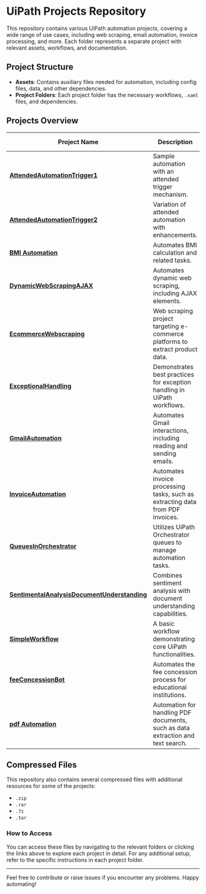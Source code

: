 # UiPath Projects Repository

This repository contains various UiPath automation projects, covering a wide range of use cases, including web scraping, email automation, invoice processing, and more. Each folder represents a separate project with relevant assets, workflows, and documentation.

## Project Structure

- **Assets**: Contains auxiliary files needed for automation, including config files, data, and other dependencies.
- **Project Folders**: Each project folder has the necessary workflows, `.xaml` files, and dependencies.

## Projects Overview

| Project Name                           | Description                                                                                                   | Last Updated            |
|----------------------------------------|---------------------------------------------------------------------------------------------------------------|-------------------------|
| [**AttendedAutomationTrigger1**](https://github.com/Paul-KSI/UiPath-Projects/tree/main/AttendedAutomationTrigger1) | Sample automation with an attended trigger mechanism.                                                         | 4 hours ago             |
| [**AttendedAutomationTrigger2**](https://github.com/Paul-KSI/UiPath-Projects/tree/main/AttendedAutomationTrigger2) | Variation of attended automation with enhancements.                                                           | 4 hours ago             |
| [**BMI Automation**](https://github.com/Paul-KSI/UiPath-Projects/tree/main/BMI%20Automation)                     | Automates BMI calculation and related tasks.                                                                  | 7 hours ago             |
| [**DynamicWebScrapingAJAX**](https://github.com/Paul-KSI/UiPath-Projects/tree/main/DynamicWebScrapingAJAX)       | Automates dynamic web scraping, including AJAX elements.                                                      | 1 hour ago              |
| [**EcommerceWebscraping**](https://github.com/Paul-KSI/UiPath-Projects/tree/main/EcommerceWebscraping)           | Web scraping project targeting e-commerce platforms to extract product data.                                  | 4 hours ago             |
| [**ExceptionalHandling**](https://github.com/Paul-KSI/UiPath-Projects/tree/main/ExceptionalHandling)             | Demonstrates best practices for exception handling in UiPath workflows.                                       | 7 hours ago             |
| [**GmailAutomation**](https://github.com/Paul-KSI/UiPath-Projects/tree/main/GmailAutomation)                     | Automates Gmail interactions, including reading and sending emails.                                           | 4 hours ago             |
| [**InvoiceAutomation**](https://github.com/Paul-KSI/UiPath-Projects/tree/main/InvoiceAutomation)                 | Automates invoice processing tasks, such as extracting data from PDF invoices.                                | 27 minutes ago          |
| [**QueuesInOrchestrator**](https://github.com/Paul-KSI/UiPath-Projects/tree/main/QueuesInOrchestrator)           | Utilizes UiPath Orchestrator queues to manage automation tasks.                                               | 1 hour ago              |
| [**SentimentalAnalysisDocumentUnderstanding**](https://github.com/Paul-KSI/UiPath-Projects/tree/main/SentimentalAnalysisDocumentUnderstanding) | Combines sentiment analysis with document understanding capabilities.          | 4 hours ago             |
| [**SimpleWorkflow**](https://github.com/Paul-KSI/UiPath-Projects/tree/main/SimpleWorkflow)                       | A basic workflow demonstrating core UiPath functionalities.                                                   | 4 hours ago             |
| [**feeConcessionBot**](https://github.com/Paul-KSI/UiPath-Projects/tree/main/feeConcessionBot)                   | Automates the fee concession process for educational institutions.                                            | 7 hours ago             |
| [**pdf Automation**](https://github.com/Paul-KSI/UiPath-Projects/tree/main/pdf%20Automation)                     | Automation for handling PDF documents, such as data extraction and text search.                               | 27 minutes ago          |

## Compressed Files

This repository also contains several compressed files with additional resources for some of the projects:

- `.zip`
- `.rar`
- `.7z`
- `.tar`

### How to Access

You can access these files by navigating to the relevant folders or clicking the links above to explore each project in detail. For any additional setup, refer to the specific instructions in each project folder.

---

Feel free to contribute or raise issues if you encounter any problems. Happy automating!
